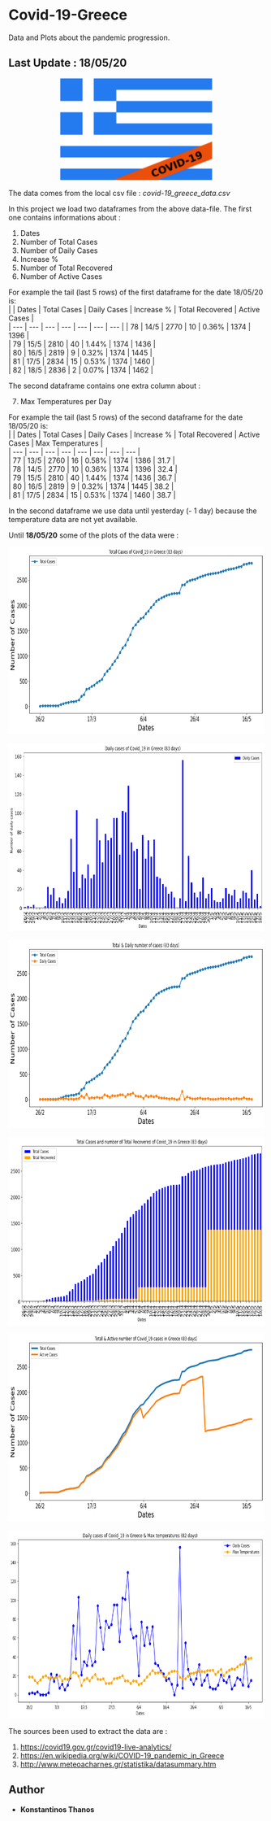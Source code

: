 # Covid-19-Greece
Data and Plots about the pandemic progression. 
## Last Update : 18/05/20

<p align="center">
  <img width="300" height="200" src="imgs/flag.png">
</p>

The data comes from the local csv file : *covid-19_greece_data.csv*

In this project we load two dataframes from the above data-file. 
The first one contains informations about : 

1. Dates  
2. Number of Total Cases  
3. Number of Daily Cases  
4. Increase %  
5. Number of Total Recovered  
6. Number of Active Cases  

For example the tail (last 5 rows) of the first dataframe for the date 18/05/20 is:  
|       |     Dates   |	Total Cases |	Daily Cases |	Increase % | Total Recovered | Active Cases |  
|  ---  |      ---    |     ---     |     ---    |       ---       |      ---     |  --- |
|  78   |     14/5    |	   2770     |	    10     |	    0.36%      |	    1374   	| 1396 |  
|  79   |	    15/5    |	   2810     |	    40     |	    1.44%      |	    1374    |	1436 |  
|  80   |	    16/5    |	   2819     |	     9     |	    0.32%      |	    1374    |	1445 |  
|  81   |     17/5    |	   2834     |	    15     |	    0.53%      |	    1374    |	1460 |  
|  82   |	    18/5    |	   2836     |	     2     |	    0.07%      |	    1374    |	1462 |  

The second dataframe contains one extra column about :  

7. Max Temperatures per Day  

For example the tail (last 5 rows) of the second dataframe for the date 18/05/20 is:  
|       |     Dates   |	Total Cases |	Daily Cases |	Increase % | Total Recovered | Active Cases |  Max Temperatures |  
|  ---  |      ---    |     ---     |     ---    |       ---       |      ---     |  --- |   --- |  
|  77 	|     13/5    | 	 2760     |	    16     |     	0.58% 	   |      1374 	  | 1386 |	31.7 |  
|  78   |     14/5    |	   2770     |	    10     |	    0.36%      |	    1374   	| 1396 |  32.4 |  
|  79   |	    15/5    |	   2810     |	    40     |	    1.44%      |	    1374    |	1436 |  36.7 |  
|  80   |	    16/5    |	   2819     |	     9     |	    0.32%      |	    1374    |	1445 |  38.2 |  
|  81   |     17/5    |	   2834     |	    15     |	    0.53%      |	    1374    |	1460 |  38.7 |  

In the second dataframe we use data until yesterday (- 1 day) because the temperature data are not yet available.

Until **18/05/20** some of the plots of the data were :
<p align="center">
  <img width="750" height="370" src="imgs/TotalCases.png">
</p>
<p align="center">
  <img width="750" height="370" src="imgs/DailyCasesBars.png">
</p>
<p align="center">
  <img width="750" height="370" src="imgs/TotalDaily.png">
</p>
<p align="center">
  <img width="750" height="370" src="imgs/TotalCasesandRecovered.png">
</p>
<p align="center">
  <img width="750" height="370" src="imgs/TotalandActiveCases.png">
</p>
<p align="center">
  <img width="750" height="370" src="imgs/CasesTemps.png">
</p>

The sources been used to extract the data are : 
1. https://covid19.gov.gr/covid19-live-analytics/  
2. https://en.wikipedia.org/wiki/COVID-19_pandemic_in_Greece  
3. http://www.meteoacharnes.gr/statistika/datasummary.htm  

## Author
* **Konstantinos Thanos**
